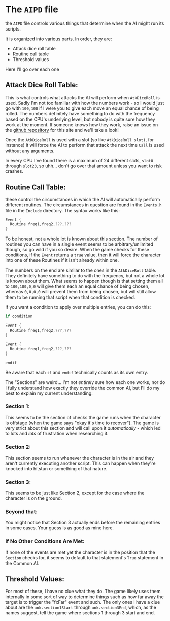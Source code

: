 # The `AIPD` file

the `AIPD` file controls various things that determine when the AI might run its scripts.

It is organized into various parts. In order, they are:

- Attack dice roll table
- Routine call table
- Threshold values

Here I'll go over each one

## Attack Dice Roll Table:

This is what controls what attacks the AI will perform when `AtkDiceRoll` is used. Sadly I'm not too familiar with how the numbers work - so I would just go with `100,100` if I were you to give each move an equal chance of being rolled. The numbers definitely have something to do with the frequency based on the CPU's underlying level, but nobody is quite sure how they work at the moment. If someone knows how they work, raise an issue on the [github repository](https://github.com/BrawlRE/BrawlRE.github.io/issues) for this site and we'll take a look!

Once the `AtkDiceRoll` is used with a slot (so like `AtkDiceRoll slot1`, for instance) it will force the AI to perform that attack the next time `Call` is used without any arguments.

In every CPU I've found there is a maximum of 24 different slots, `slot0` through `slot23`, so uhh... don't go over that amount unless you want to risk crashes.

## Routine Call Table:

these control the circumstances in which the AI will automatically perform different routines. The circumstances in question are found in the `Events.h` file in the `Include` directory. The syntax works like this:

```as
Event {
  Routine freq1,freq2,???,???
}
```

To be honest, not a whole lot is known about this section. The number of routines you can have in a single event seems to be arbitrary/unlimited though, so go wild if you so desire. When the game checks for these conditions, if the `Event` returns a `true` value, then it will force the character into one of these Routines if it isn't already within one.

The numbers on the end are similar to the ones in the `AtkDiceRoll` table. They definitely have something to do with the frequency, but not a whole lot is known about them. What seems to happen though is that setting them all to `100,100,0,0` will give them each an equal chance of being chosen, whereas `0,0,0,0` will prevent them from being chosen, but will still allow them to be running that script when that condition is checked.

If you want a condition to apply over multiple entries, you can do this:

```as
if condition

Event {
  Routine freq1,freq2,???,???
}

Event {
  Routine freq1,freq2,???,???
}

endif
```

Be aware that each `if` and `endif` technically counts as its own entry.

The "Sections" are weird... I'm not *entirely* sure how each one works, nor do I fully understand how exactly they override the common AI, but I'll do my best to explain my current understanding:

### Section 1:

This seems to be the section of checks the game runs when the character is offstage (when the game says "okay it's time to recover"). The game is very strict about this section and will call upon it *automatically* - which led to lots and *lots* of frustration when researching it.

### Section 2:

This section seems to run whenever the character is in the air and they aren't currently executing another script. This can happen when they're knocked into hitstun or something of that nature.

### Section 3:

This seems to be just like Section 2, except for the case where the character is on the ground.

### Beyond that:

You might notice that Section 3 actually ends before the remaining entries in some cases. Your guess is as good as mine here.

### If No Other Conditions Are Met:

If none of the events are met yet the character is in the position that the `Section` checks for, it seems to default to that statement's `True` statement in the Common AI.

## Threshold Values:

For most of these, I have no clue what they do. The game likely uses them internally in some sort of way to determine things such as how far away the target is to trigger the "fxFar" event and such. The only ones I have a clue about are the `unk.section1Start` through `unk.section3End`, which, as the names suggest, tell the game where sections 1 through 3 start and end.